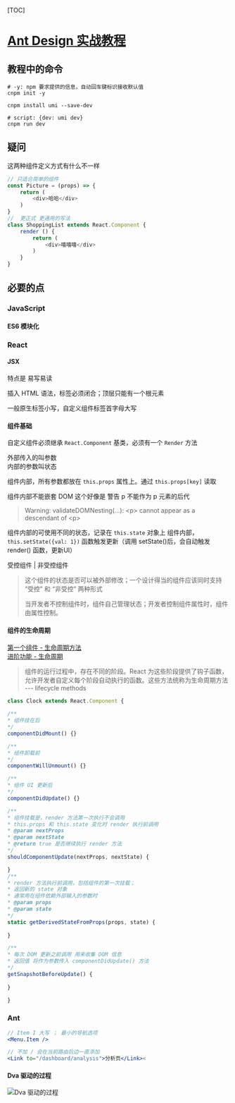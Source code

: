 [TOC]

# [Ant Design 实战教程](https://www.yuque.com/ant-design/course)

## 教程中的命令

```shell
# -y: npm 要求提供的信息，自动回车键标识接收默认值
cnpm init -y

cnpm install umi --save-dev

# script: {dev: umi dev}
cnpm run dev
```

## 疑问

这两种组件定义方式有什么不一样
```js
// 只适合简单的组件
const Picture = (props) => {
    return (
        <div>哈哈</div>
    )
}
//  更正式 更通用的写法
class ShoppingList extends React.Component {
    render () {
        return (
            <div>嘻嘻嘻</div>
        )
    }
}
```

## 必要的点

### JavaScript

#### ES6 模块化

### React

#### JSX
特点是 易写易读


插入 HTML 语法，标签必须闭合；顶层只能有一个根元素

一般原生标签小写，自定义组件标签首字母大写

#### 组件基础

自定义组件必须继承 `React.Component` 基类，必须有一个 `Render` 方法

外部传入的叫参数  
内部的参数叫状态

组件内部，所有参数都放在 `this.props` 属性上。通过 `this.props[key]` 读取 

组件内部不能嵌套 DOM 
这个好像是 警告 p 不能作为 p 元素的后代
> Warning: validateDOMNesting(...): \<p> cannot appear as a descendant of \<p>

组件内部的可使用不同的状态，记录在 `this.state` 对象上
组件内部，`this.setState({val: 1})` 函数触发更新（调用 setState()后，会自动触发 render() 函数，更新UI）

受控组件 | 非受控组件
> 这个组件的状态是否可以被外部修改；一个设计得当的组件应该同时支持 “受控” 和 “非受控” 两种形式
>
> 当开发者不控制组件时，组件自己管理状态；开发者控制组件属性时，组件由属性控制。

#### 组件的生命周期
[第一个组件 - 生命周期方法](https://www.yuque.com/ant-design/course/fd5af7#生命周期方法)  
[进阶功能 - 生命周期](https://www.yuque.com/ant-design/course/lifecycle)

> 组件的运行过程中，存在不同的阶段。React 为这些阶段提供了钩子函数，允许开发者自定义每个阶段自动执行的函数。这些方法统称为生命周期方法 --- lifecycle methods

```js
class Clock extends React.Component {
    
/**
* 组件挂在后
*/
componentDidMount() {}

/**
* 组件卸载前
*/
componentWillUnmount() {}

/**
* 组件 UI 更新后
*/
componentDidUpdate() {}

/**
* 组件挂载是，render 方法第一次执行不会调用
* this.props 和 this.state 变化时 render 执行前调用
* @param nextProps
* @param nextState
* @return true 是否继续执行 render 方法
*/
shouldComponentUpdate(nextProps, nextState) {

}
/**
* render 方法执行前调用，包括组件的第一次挂载；
* 返回新的 state 对象
* 通常用在组件依赖外部输入的参数时
* @param props
* @param state
*/
static getDerivedStateFromProps(props, state) {
    
}

/**
* 每次 DOM 更新之前调用 用来收集 DOM 信息
* 返回值 将作为参数传入 componentDidUpdate() 方法
*/
getSnapshotBeforeUpdate() {
    
}

}
```

### Ant

```jsx
// Item I 大写 ； 最小的导航选项
<Menu.Item />

// 不加 / 会在当前路由后边一直添加
<Link to="/dashboard/analysis">分析页</Link><
```

#### Dva 驱动的过程
![Dva 驱动的过程](https://gw.alipayobjects.com/zos/rmsportal/uhUMfTcXxfskqbreAXth.png)

